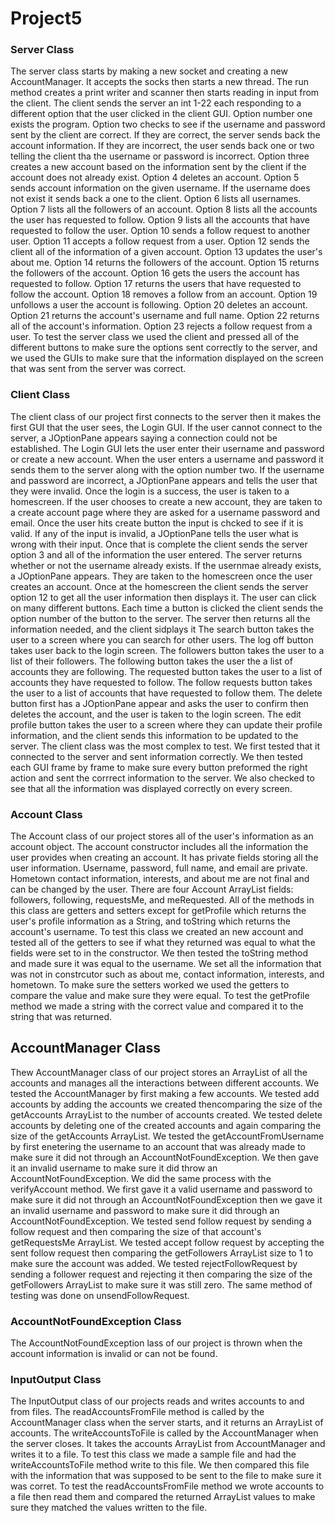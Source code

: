 # Project5

### Server Class
The server class starts by making a new socket and creating a new AccountManager. It accepts the socks then starts a new thread. The run method creates a print writer and scanner then starts reading in input from the client. The client sends the server an int 1-22 each responding to a different option that the user clicked in the client GUI. Option number one exists the program. Option two checks to see if the username and password sent by the client are correct. If they are correct, the server sends back the account information. If they are incorrect, the user sends back one or two telling the client tha the username or password is incorrect. Option three creates a new account based on the information sent by the client if the account does not already exist. Option 4 deletes an account. Option 5 sends account information on the given username. If the username does not exist it sends back a one to the client. Option 6 lists all usernames. Option 7 lists all the followers of an account. Option 8 lists all the accounts the user has requested to follow. Option 9 lists all the accounts that have requested to follow the user. Option 10 sends a follow request to another user. Option 11 accepts a follow request from a user. Option 12 sends the client all of the information of a given account. Option 13 updates the user's about me. Option 14 returns the followers of the account. Option 15 returns the followers of the account. Option 16 gets the users the account has requested to follow. Option 17 returns the users that have requested to follow the account. Option 18 removes a follow from an account. Option 19 unfollows a user the account is following. Option 20 deletes an account. Option 21 returns the account's username and full name. Option 22 returns all of the account's information. Option 23 rejects a follow request from a user. To test the server class we used the client and pressed all of the different buttons to make sure the options sent correctly to the server, and we used the GUIs to make sure that the information displayed on the screen that was sent from the server was correct. 
 
### Client Class
The client class of our project first connects to the server then it makes the first GUI that the user sees, the Login GUI. If the user cannot connect to the server, a JOptionPane appears saying a connection could not be established. The Login GUI lets the user enter their username and password or create a new account. When the user enters a username and password it sends them to the server along with the option number two. If the username and password are incorrect, a JOptionPane appears and tells the user that they were invalid. Once the login is a success, the user is taken to a homescreen. If the user chooses to create a new account, they are taken to a create account page where they are asked for a username password and email. Once the user hits create button the input is chcked to see if it is valid. If any of the input is invalid, a JOptionPane tells the user what is wrong with their input. Once that is complete the client sends the server option 3 and all of the information the user entered. The server returns whether or not the username already exists. If the usernmae already exists, a JOptionPane appears. They are taken to the homescreen once the user creates an account. Once at the homescreen the client sends the server option 12 to get all the user information then displays it. The user can click on many different buttons. Each time a button is clicked the client sends the option number of the button to the server. The server then returns all the information needed, and the client sidplays it The search button takes the user to a screen where you can search for other users. The log off button takes user back to the login screen. The followers button takes the user to a list of their followers. The following button takes the user the a list of accounts they are following. The requested button takes the user to a list of accounts they have requested to follow. The follow requests button takes the user to a list of accounts that have requested to follow them. The delete button first has a JOptionPane appear and asks the user to confirm then deletes the account, and the user is taken to the login screen. The edit profile button takes the user to a screen where they can update their profile information, and the client sends this information to be updated to the server. The client class was the most complex to test. We first tested that it connected to the server and sent information correctly. We then tested each GUI frame by frame to make sure every button preformed the right action and sent the corrrect information to the server. We also checked to see that all the information was displayed correctly on every screen.

### Account Class
The Account class of our project stores all of the user's information as an account object. The account constructor includes all the information the user provides when creating an account. It has private fields storing all the user information. Username, password, full name, and email are private. Hometown contact information, interests, and about me are not final and can be changed by the user. There are four Account ArrayList fields: followers, following, requestsMe, and meRequested. All of the methods in this class are getters and setters except for getProfile which returns the user's profile information as a String, and toString which returns the account's username. To test this class we created an new account and tested all of the getters to see if what they returned was equal to what the fields were set to in the constructor. We then tested the toString method and made sure it was equal to the username. We set all the information that was not in constrcutor such as about me, contact information, interests, and hometown. To make sure the setters worked we used the getters to compare the value and make sure they were equal. To test the getProfile method we made a string with the correct value and compared it to the string that was returned. 

## AccountManager Class
Thew AccountManager class of our project stores an ArrayList of all the accounts and manages all the interactions between different accounts. We tested the AccountManager by first making a few accounts. We tested add accounts by adding the accounts we created thencomparing the size of the getAccounts ArrayList to the number of accounts created. We tested delete accounts by deleting one of the created accounts and again comparing the size of the getAccounts ArrayList. We tested the getAccountFromUsername by first enetering the username to an account that was already made to make sure it did not through an AccountNotFoundException. We then gave it an invalid username to make sure it did throw an AccountNotFoundException. We did the same process with the verifyAccount method. We first gave it a valid username and password to make sure it did not through an AccountNotFoundException then we gave it an invalid username and password to make sure it did through an AccountNotFoundException. We tested send follow request by sending a follow request and then comparing the size of that account's getRequestsMe ArrayList. We tested accept follow request by accepting the sent follow request then comparing the getFollowers ArrayList size to 1 to make sure the account was added. We tested rejectFollowRequest by sending a follower request and rejecting it then comparing the size of the getFollowers ArrayList to make sure it was still zero. The same method of testing was done on unsendFollowRequest.

### AccountNotFoundException Class
The AccountNotFoundException lass of our project is thrown when the account information is invalid or can not be found. 

### InputOutput Class
The InputOutput class of our projects reads and writes accounts to and from files. The readAccountsFromFile method is called by the AccountManager class when the server starts, and it returns an ArrayList of accounts. The writeAccountsToFile is called by the AccountManager when the server closes. It takes the accounts ArrayList from AccountManager and writes it to a file. To test this class we made a sample file and had the writeAccountsToFile method write to this file. We then compared this file with the information that was supposed to be sent to the file to make sure it was corret. To test the readAccountsFromFile method we wrote accounts to a file then read them and compared the returned ArrayList values to make sure they matched the values written to the file. 
